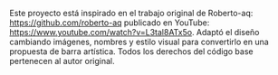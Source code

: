 Este proyecto está inspirado en el trabajo original de Roberto-aq: https://github.com/roberto-aq
publicado en YouTube: https://www.youtube.com/watch?v=L3tal8ATx5o. 
Adaptó el diseño cambiando imágenes, nombres y estilo visual para
convertirlo en una propuesta de barra artística. Todos los derechos del código 
base pertenecen al autor original.

